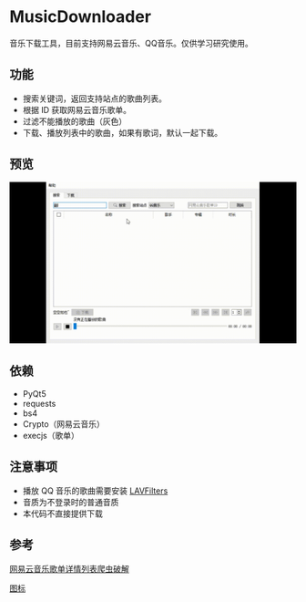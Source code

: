 # MusicDownloader

音乐下载工具，目前支持网易云音乐、QQ音乐。仅供学习研究使用。

## 功能

- 搜索关键词，返回支持站点的歌曲列表。
- 根据 ID 获取网易云音乐歌单。
- 过滤不能播放的歌曲（灰色）
- 下载、播放列表中的歌曲，如果有歌词，默认一起下载。

## 预览

![效果](show.gif)

## 依赖

- PyQt5
- requests
- bs4
- Crypto（网易云音乐）
- execjs（歌单）

## 注意事项

- 播放 QQ 音乐的歌曲需要安装 [LAVFilters](https://github.com/Nevcairiel/LAVFilters/releases)
- 音质为不登录时的普通音质
- 本代码不直接提供下载

## 参考

[网易云音乐歌单详情列表爬虫破解](https://blog.csdn.net/Deadeyehui/article/details/80708625)

[图标](https://www.iconfinder.com/iconsets/ionicons)